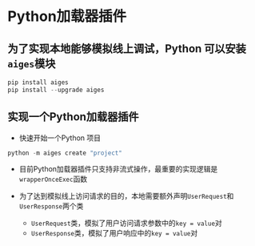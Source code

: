 # Python加载器插件

## 为了实现本地能够模拟线上调试，Python 可以安装`aiges`模块
```python
pip install aiges
pip install --upgrade aiges
```

## 实现一个Python加载器插件
- 快速开始一个Python 项目
```python
python -m aiges create "project"
```
- 目前Python加载器插件只支持非流式操作，最重要的实现逻辑是`wrapperOnceExec`函数

- 为了达到模拟线上访问请求的目的，本地需要额外声明`UserRequest`和`UserResponse`两个类
    * `UserRequest`类，模拟了用户访问请求参数中的`key = value`对
    * `UserResponse`类，模拟了用户响应中的`key = value`对